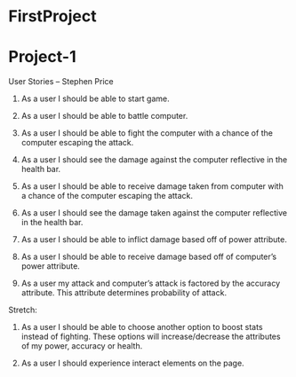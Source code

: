 # FirstProject

# Project-1

User Stories – Stephen Price 

1.	As a user I should be able to start game.

2.	As a user I should be able to battle computer.

3.  As a user I should be able to fight the computer with a chance of the computer escaping the attack. 

4.	As a user I should see the damage against the computer reflective in the health bar. 

5.	As a user I should be able to receive damage taken from computer with a chance of the computer escaping the attack. 

6.   As a user I should see the damage taken against the computer reflective in the health bar.

7. 	As a user I should be able to inflict damage based off of power attribute.

8.	As a user I should be able to receive damage based off of computer’s power attribute.

9. 	As a user my attack and computer’s attack is factored by the accuracy attribute. This attribute determines probability of attack.

Stretch:

1.	As a user I should be able to choose another option to boost stats instead of fighting. These options will increase/decrease the attributes of my power, accuracy or health. 

2.	As a user I should experience interact elements on the page. 
